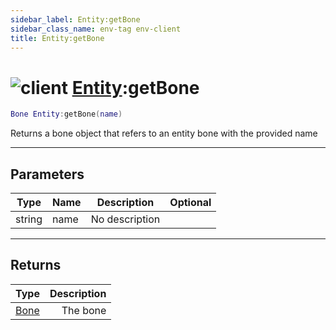 ```yaml
---
sidebar_label: Entity:getBone
sidebar_class_name: env-tag env-client
title: Entity:getBone
---
```


# <img src='/img/wiki/client.png' alt='client' classname='env-tag' /> [Entity](../entity/README.md):getBone

```lua
Bone Entity:getBone(name)
```

Returns a bone object that refers to an entity bone with the provided name<br/>

-----------------
## Parameters

| Type   | Name | Description | Optional |
| ------ | ---- | ----------- | -------: |
| string | name | No description |   |

-----------------
## Returns

| Type   | Description |
| ------ | ----------: |
| [Bone](../bone/README.md) | The bone |
